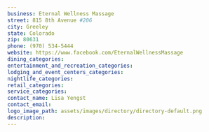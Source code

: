 ```yaml
---
business: Eternal Wellness Massage
street: 815 8th Avenue #206
city: Greeley
state: Colorado
zip: 80631
phone: (970) 534-5444
website: https://www.facebook.com/EternalWellnessMassage
dining_categories: 
entertainment_and_recreation_categories: 
lodging_and_event_centers_categories: 
nightlife_categories: 
retail_categories: 
service_categories: 
contact_name: Lisa Yengst
contact_email: 
logo_image_path: assets/images/directory/directory-default.png
description: 
---
```

